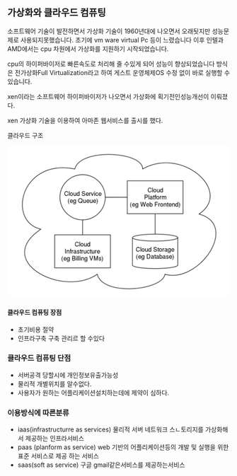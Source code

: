 ## 가상화와 클라우드 컴퓨팅
<p> 소프트웨어 기술이 발전하면서 가상화 기술이 1960년대에 나오면서 오래됫지만 성능문제로 사용되지못했습니다. 초기에 vm ware virtual Pc
등이 느렸습니다 이후 인텔과 AMD에서는 cpu 차원에서 가상화를 지원하기 시작되었습니다.</p>

<p>cpu의 하이퍼바이저로 빠른속도로 처리해 줄 수있게 되어 성능이 향상되었습니다  방식은 전가상화Full Virtualization라고 하여 게스트 운영체제OS 수정 없이 바로 실행할 수 있습니다.</p>

<p> xen이라는 소프트웨어 하이퍼바이저가 나오면서 가상화에 획기전인성능개선이 이뤄졌다.</p>

<p> xen 가상화 기술을 이용하여 아마존 웹서비스를 출시를 했다. </p>

<p> 클라우드 구조</p>
<img src = "/img/clouds.png">


#### 클라우드 컴퓨팅 장점
* 초기비용 절약
* 인프라구축 구축 관리르 할 수있다

### 클라우드 컴퓨팅 단점
* 서버공격 당할시에 개인정보유출가능성
* 물리적 개별위치를 알수없다.
* 사용자가 원하는 어플리케이션설치하는데에 제약이 심하다.

### 이용방식에 따른분류
* iaas(infrastructurre as services)
    물리적 서버 네트워크 스ㄴ토리지를 가상화해서 제공하는 인프라서비스
* paas (planform as service)
    web 기반의 어플리케이션등의 개발 및 실행을 위한 표준 서비스로 제공
    하는 서비스
* saas(soft as service)
    구글 gmail같은서비스를 제공하는서비스